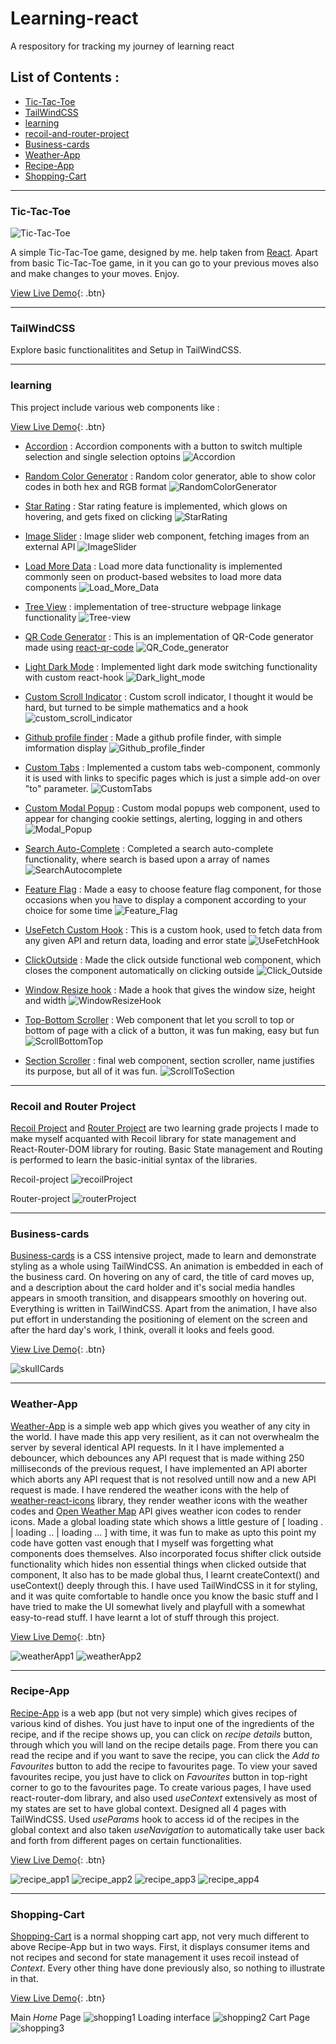 # Learning-react
A respository for tracking my journey of learning react

## List of Contents :
- [Tic-Tac-Toe](#tic-tac-toe)
- [TailWindCSS](#tailwindcss)
- [learning](#learning)
- [recoil-and-router-project](#recoil-and-router-project)
- [Business-cards](#business-cards)
- [Weather-App](#weather-app)
- [Recipe-App](#recipe-app)
- [Shopping-Cart](#shopping-cart)
---

### Tic-Tac-Toe
![Tic-Tac-Toe](images/Tic-Tac-Toe.png)


A simple Tic-Tac-Toe game, designed by me. help taken from [React](https://react.dev). Apart from basic Tic-Tac-Toe game, in it you can go to your previous moves also and make changes to your moves. Enjoy.

[View Live Demo](https://portfoliodeployements.vercel.app/tictactoe){: .btn}

---
### TailWindCSS
Explore basic functionalitites and Setup in TailWindCSS. 

---
### learning
This project include various web components like :

[View Live Demo](https://portfoliodeployements.vercel.app/learningreact){: .btn}


- [Accordion](https://github.com/Sandstorm831/Learning-react/tree/main/learning/src/components/accordian) : Accordion components with a button to switch multiple selection and single selection optoins
  ![Accordion](images/Accordion.png)

- [Random Color Generator](https://github.com/Sandstorm831/Learning-react/tree/main/learning/src/components/random_color) : Random color generator, able to show color codes in both hex and RGB format
  ![RandomColorGenerator](images/RandomColorGenerator.png)

- [Star Rating](https://github.com/Sandstorm831/Learning-react/tree/main/learning/src/components/star_rating) : Star rating feature is implemented, which glows on hovering, and gets fixed on clicking
  ![StarRating](images/StarRating.png)

- [Image Slider](https://github.com/Sandstorm831/Learning-react/tree/main/learning/src/components/image_slider) : Image slider web component, fetching images from an external API
  ![ImageSlider](images/ImageSlider.png)

- [Load More Data](https://github.com/Sandstorm831/Learning-react/tree/main/learning/src/components/load-more-data) : Load more data functionality is implemented commonly seen on product-based websites to load more data components
  ![Load_More_Data](images/Load_More_Data.png)

- [Tree View](https://github.com/Sandstorm831/Learning-react/tree/main/learning/src/components/tree-view) : implementation of tree-structure webpage linkage functionality
  ![Tree-view](images/Tree-view.png)

- [QR Code Generator](https://github.com/Sandstorm831/Learning-react/tree/main/learning/src/components/qrcode) : This is an implementation of QR-Code generator made using [react-qr-code](https://www.npmjs.com/package/react-qr-code)
  ![QR_Code_generator](images/QR_Code_generator.png)

- [Light Dark Mode](https://github.com/Sandstorm831/Learning-react/tree/main/learning/src/components/light_dark_mode) : Implemented light dark mode switching functionality with custom react-hook
  ![Dark_light_mode](images/Dark_light_mode.png)

- [Custom Scroll Indicator](https://github.com/Sandstorm831/Learning-react/tree/main/learning/src/components/custom_scroll_indicator) : Custom scroll indicator, I thought it would be hard, but turned to be simple mathematics and a hook
  ![custom_scroll_indicator](images/custom_scroll_indicator.png)

- [Github profile finder](https://github.com/Sandstorm831/Learning-react/tree/main/learning/src/components/github_profile_finder) : Made a github profile finder, with simple imformation display
  ![Github_profile_finder](images/Github_profile_finder.png)

- [Custom Tabs](https://github.com/Sandstorm831/Learning-react/tree/main/learning/src/components/custom-tabs) : Implemented a custom tabs web-component, commonly it is used with links to specific pages which is just a simple add-on over "to" parameter.
  ![CustomTabs](images/CustomTabs.png)

- [Custom Modal Popup](https://github.com/Sandstorm831/Learning-react/tree/main/learning/src/components/custom_modal_popup) : Custom modal popups web component, used to appear for changing cookie settings, alerting, logging in and others
  ![Modal_Popup](images/Modal_Popup.png)

- [Search Auto-Complete](https://github.com/Sandstorm831/Learning-react/tree/main/learning/src/components/search-autocomplete) : Completed a search auto-complete functionality, where search is based upon a array of names
  ![SearchAutocomplete](images/SearchAutocomplete.png)

- [Feature Flag](https://github.com/Sandstorm831/Learning-react/tree/main/learning/src/components/feature-flag) : Made a easy to choose feature flag component, for those occasions when you have to display a component according to your choice for some time
  ![Feature_Flag](images/Feature_Flag.png)

- [UseFetch Custom Hook](https://github.com/Sandstorm831/Learning-react/tree/main/learning/src/components/useFetch) : This is a custom hook, used to fetch data from any given API and return data, loading and error state
  ![UseFetchHook](images/UseFetchHook.png)

- [ClickOutside](https://github.com/Sandstorm831/Learning-react/tree/main/learning/src/components/clickOutside) : Made the click outside functional web component, which closes the component automatically on clicking outside
  ![Click_Outside](images/Click_Outside.png)

- [Window Resize hook](https://github.com/Sandstorm831/Learning-react/tree/main/learning/src/components/useWindowResize) : Made a hook that gives the window size, height and width
  ![WindowResizeHook](images/WindowResizeHook.png)

- [Top-Bottom Scroller](https://github.com/Sandstorm831/Learning-react/tree/main/learning/src/components/ScrollTopBottom) : Web component that let you scroll to top or bottom of page with a click of a button, it was fun making, easy but fun
  ![ScrollBottomTop](images/ScrollBottomTop.png)

- [Section Scroller](https://github.com/Sandstorm831/Learning-react/tree/main/learning/src/components/ScrollSection) : final web component, section scroller, name justifies its purpose, but all of it was fun.
  ![ScrollToSection](images/ScrollToSection.png)

---
### Recoil and Router Project
[Recoil Project](https://github.com/Sandstorm831/Learning-react/tree/main/recoil_project) and [Router Project](https://github.com/Sandstorm831/Learning-react/tree/main/router_project) are two learning grade projects I made to make myself acquanted with Recoil library for state management and React-Router-DOM library for routing. Basic State management and Routing is performed to learn the basic-initial syntax of the libraries.

Recoil-project
![recoilProject](images/recoilProject.png)

Router-project
![routerProject](images/routerProject.png)

---
### Business-cards
[Business-cards](https://github.com/Sandstorm831/Learning-react/tree/main/businessCards) is a CSS intensive project, made to learn and demonstrate styling as a whole using TailWindCSS. An animation is embedded in each of the business card. On hovering on any of card, the title of card moves up, and a description about the card holder and it's social media handles appears in smooth transition, and disappears smoothly on hovering out. Everything is written in TailWindCSS. Apart from the animation, I have also put effort in understanding the positioning of element on the screen and after the hard day's work, I think, overall it looks and feels good.

[View Live Demo](https://portfoliodeployements.vercel.app/businesscardapp){: .btn}

![skullCards](/images/skullCard.png)

---
### Weather-App
[Weather-App](https://github.com/Sandstorm831/Learning-react/tree/main/weather-app) is a simple web app which gives you weather of any city in the world. I have made this app very resilient, as it can not overwhealm the server by several identical API requests. In it I have implemented a debouncer, which debounces any API request that is made withing 250 milliseconds of the previous request, I have implemented an API aborter which aborts any API request that is not resolved untill now and a new API request is made. I have rendered the weather icons with the help of [weather-react-icons](https://github.com/taichi-t/weather-react-icons) library, they render weather icons with the weather codes and [Open Weather Map](https://www.openweathermap.org) API gives weather icon codes to render icons. Made a global loading state which shows a little gesture of [ loading . | loading .. | loading ... ] with time, it was fun to make as upto this point my code have gotten vast enough that I myself was forgetting what components does themselves. Also incorporated focus shifter click outside functionality which hides non essential things when clicked outside that component, It also has to be made global thus, I learnt createContext() and useContext() deeply through this. I have used TailWindCSS in it for styling, and it was quite comfortable to handle once you know the basic stuff and I have tried to make the UI somewhat lively and playfull with a somewhat easy-to-read stuff. I have learnt a lot of stuff through this project.

[View Live Demo](https://portfoliodeployements.vercel.app/weatherapp){: .btn}

![weatherApp1](images/weatherApp1.png)
![weatherApp2](images/weatherApp2.png)

---
### Recipe-App
[Recipe-App](https://github.com/Sandstorm831/Learning-react/tree/main/recipie-app) is a web app (but not very simple) which gives recipes of various kind of dishes. You just have to input one of the ingredients of the recipe, and if the recipe shows up, you can click on *recipe details* button, through which you will land on the recipe details page. From there you can read the recipe and if you want to save the recipe, you can click the *Add to Favourites* button to add the recipe to favourites page. To view your saved favourites recipe, you just have to click on *Favourites* button in top-right corner to go to the favourites page. To create various pages, I have used react-router-dom library, and also used *useContext* extensively as most of my states are set to have global context. Designed all 4 pages with TailWindCSS. Used *useParams* hook to access id of the recipes in the global context and also taken *useNavigation* to automatically take user back and forth from different pages on certain functionalities.

[View Live Demo](https://portfoliodeployements.vercel.app/recipeapp){: .btn}

![recipe_app1](images/recipe_app1.png)
![recipe_app2](images/recipe_app2.png)
![recipe_app3](images/recipe_app3.png)
![recipe_app4](images/recipe_app4.png)

---
### Shopping-Cart
[Shopping-Cart](https://github.com/Sandstorm831/Learning-react/tree/main/shopping_cart) is a normal shopping cart app, not very much different to above Recipe-App but in two ways. First, it displays consumer items and not recipes and second for state management it uses recoil instead of *Context*. Every other thing have done previously also, so nothing to illustrate in that.

[View Live Demo](https://portfoliodeployements.vercel.app/shoppingcart){: .btn}

Main *Home* Page
![shopping1](images/shopping1.png)
Loading interface
![shopping2](images/shopping2.png)
Cart Page
![shopping3](images/shopping3.png)


